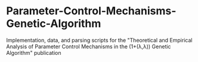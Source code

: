 # Parameter-Control-Mechanisms-Genetic-Algorithm
Implementation, data, and parsing scripts for the "Theoretical and Empirical Analysis of Parameter Control Mechanisms in the (1+(λ,λ)) Genetic Algorithm" publication 
